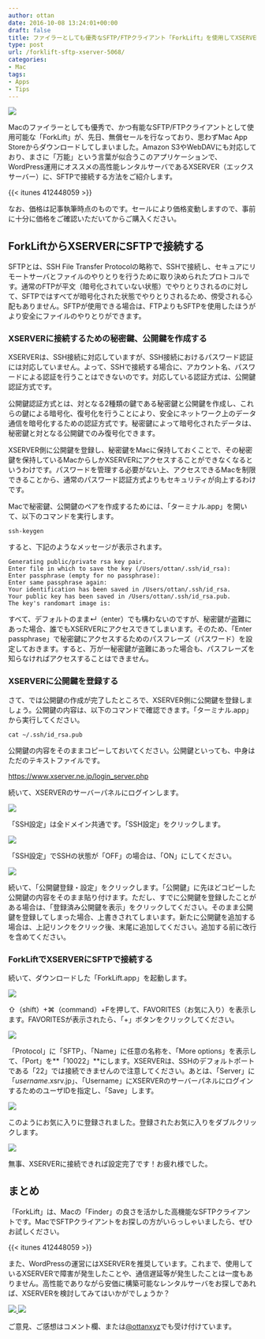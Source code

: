 ```yaml
---
author: ottan
date: 2016-10-08 13:24:01+00:00
draft: false
title: ファイラーとしても優秀なSFTP/FTPクライアント「ForkLift」を使用してXSERVERにSFTPで接続する方法
type: post
url: /forklift-sftp-xserver-5068/
categories:
- Mac
tags:
- Apps
- Tips
---
```


![](/uploads/2016/10/161008-57f8ec9b66170.jpg)






Macのファイラーとしても優秀で、かつ有能なSFTP/FTPクライアントとして使用可能な「ForkLift」が、先日、無償セールを行なっており、思わずMac App Storeからダウンロードしてしまいました。Amazon S3やWebDAVにも対応しており、まさに「万能」という言葉が似合うこのアプリケーションで、WordPress運用にオススメの高性能レンタルサーバであるXSERVER（エックスサーバー）に、SFTPで接続する方法をご紹介します。



{{< itunes 412448059 >}}



なお、価格は記事執筆時点のものです。セールにより価格変動しますので、事前に十分に価格をご確認いただいてからご購入ください。





## ForkLiftからXSERVERにSFTPで接続する





SFTPとは、SSH File Transfer Protocolの略称で、SSHで接続し、セキュアにリモートサーバとファイルのやりとりを行うために取り決められたプロトコルです。通常のFTPが平文（暗号化されていない状態）でやりとりされるのに対して、SFTPではすべてが暗号化された状態でやりとりされるため、傍受される心配もありません。SFTPが使用できる場合は、FTPよりもSFTPを使用したほうがより安全にファイルのやりとりができます。





### XSERVERに接続するための秘密鍵、公開鍵を作成する





XSERVERは、SSH接続に対応していますが、SSH接続におけるパスワード認証には対応していません。よって、SSHで接続する場合に、アカウント名、パスワードによる認証を行うことはできないのです。対応している認証方式は、公開鍵認証方式です。





公開鍵認証方式とは、対となる2種類の鍵である秘密鍵と公開鍵を作成し、これらの鍵による暗号化、復号化を行うことにより、安全にネットワーク上のデータ通信を暗号化するための認証方式です。秘密鍵によって暗号化されたデータは、秘密鍵と対となる公開鍵でのみ復号化できます。





XSERVER側に公開鍵を登録し、秘密鍵をMacに保持しておくことで、その秘密鍵を保持しているMacからしかXSERVERにアクセスすることができなくなるというわけです。パスワードを管理する必要がない上、アクセスできるMacを制限できることから、通常のパスワード認証方式よりもセキュリティが向上するわけです。





Macで秘密鍵、公開鍵のペアを作成するためには、「ターミナル.app」を開いて、以下のコマンドを実行します。




    
    ssh-keygen





すると、下記のようなメッセージが表示されます。




    
    Generating public/private rsa key pair.
    Enter file in which to save the key (/Users/ottan/.ssh/id_rsa): 
    Enter passphrase (empty for no passphrase): 
    Enter same passphrase again: 
    Your identification has been saved in /Users/ottan/.ssh/id_rsa.
    Your public key has been saved in /Users/ottan/.ssh/id_rsa.pub.
    The key's randomart image is:





すべて、デフォルトのまま↵（enter）でも構わないのですが、秘密鍵が盗難にあった場合、誰でもXSERVERにアクセスできてしまいます。そのため、「Enter passphrase」で秘密鍵にアクセスするためのパスフレーズ（パスワード）を設定しておきます。すると、万が一秘密鍵が盗難にあった場合も、パスフレーズを知らなければアクセスすることはできません。





### XSERVERに公開鍵を登録する





さて、では公開鍵の作成が完了したところで、XSERVER側に公開鍵を登録しましょう。公開鍵の内容は、以下のコマンドで確認できます。「ターミナル.app」から実行してください。




    
    cat ~/.ssh/id_rsa.pub





公開鍵の内容をそのままコピーしておいてください。公開鍵といっても、中身はただのテキストファイルです。



https://www.xserver.ne.jp/login_server.php



続いて、XSERVERのサーバーパネルにログインします。





![](/uploads/2016/10/161008-57f8eb46cbd10.png)






「SSH設定」は全ドメイン共通です。「SSH設定」をクリックします。





![](/uploads/2016/10/161008-57f8eb4d7d784.png)






「SSH設定」でSSHの状態が「OFF」の場合は、「ON」にしてください。





![](/uploads/2016/10/161008-57f8eb539fab0.png)






続いて、「公開鍵登録・設定」をクリックします。「公開鍵」に先ほどコピーした公開鍵の内容をそのまま貼り付けます。ただし、すでに公開鍵を登録したことがある場合は、「登録済み公開鍵を表示」をクリックしてください。そのまま公開鍵を登録してしまった場合、上書きされてしまいます。新たに公開鍵を追加する場合は、上記リンクをクリック後、末尾に追加してください。追加する前に改行を含めてください。





### ForkLiftでXSERVERにSFTPで接続する





続いて、ダウンロードした「ForkLift.app」を起動します。





![](/uploads/2016/10/161008-57f8eb5c119aa.png)






⇧（shift）+⌘（command）+Fを押して、FAVORITES（お気に入り）を表示します。FAVORITESが表示されたら、「+」ボタンをクリックしてください。





![](/uploads/2016/10/161008-57f8eb623e8bd.png)






「Protocol」に「SFTP」、「Name」に任意の名称を、「More options」を表示して、「Port」を**「10022」**にします。XSERVERは、SSHのデフォルトポートである「22」では接続できませんので注意してください。あとは、「Server」に「_username_.xsrv.jp」、「Username」にXSERVERのサーバーパネルにログインするためのユーザIDを指定し、「Save」します。





![](/uploads/2016/10/161008-57f8eb69ce5e6.png)






このようにお気に入りに登録されました。登録されたお気に入りをダブルクリックします。





![](/uploads/2016/10/161008-57f8eb70ef97c.png)






無事、XSERVERに接続できれば設定完了です！お疲れ様でした。





## まとめ





「ForkLift」は、Macの「Finder」の良さを活かした高機能なSFTPクライアントです。MacでSFTPクライアントをお探しの方がいらっしゃいましたら、ぜひお試しください。



{{< itunes 412448059 >}}



また、WordPressの運営にはXSERVERを推奨しています。これまで、使用しているXSERVERで障害が発生したことや、通信遅延等が発生したことは一度もありません。高性能でありながら安価に構築可能なレンタルサーバをお探しであれば、XSERVERを検討してみてはいかがでしょうか？





[
![](https://www24.a8.net/svt/bgt?aid=161008017306&wid=002&eno=01&mid=s00000001642001079000&mc=1)
](https://px.a8.net/svt/ejp?a8mat=2NUYKX+526ONU+CO4+6F9M9)
![](https://www13.a8.net/0.gif?a8mat=2NUYKX+526ONU+CO4+6F9M9)






ご意見、ご感想はコメント欄、または[@ottanxyz](https://twitter.com/ottanxyz)でも受け付けています。
